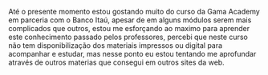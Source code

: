 Até o presente momento estou gostando muito do curso da Gama Academy em parceria com o Banco Itaú, apesar de em alguns módulos serem mais complicados que outros, estou me esforçando ao maximo para aprender este conhecimento passado pelos professores, percebi que neste curso não tem disponibilização dos materiais impressos ou digital para acompanhar e estudar, mas nesse ponto eu estou tentando me aprofundar através de outros materias que consegui em outros sites da web.